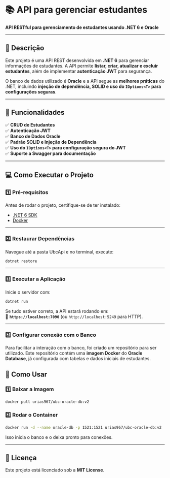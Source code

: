 
# **📚 API para gerenciar estudantes**  
**API RESTful para gerenciamento de estudantes usando .NET 6 e Oracle**  

---

## 📌 **Descrição**  
Este projeto é uma API REST desenvolvida em **.NET 6** para gerenciar informações de estudantes. A API permite **listar, criar, atualizar e excluir estudantes**, além de implementar **autenticação JWT** para segurança.  

O banco de dados utilizado é **Oracle** e a API segue as **melhores práticas** do .NET, incluindo **injeção de dependência, SOLID e uso do `IOptions<T>` para configurações seguras**.

---

## 🚀 **Funcionalidades**
✅ **CRUD de Estudantes**  
✅ **Autenticação JWT**  
✅ **Banco de Dados Oracle**  
✅ **Padrão SOLID e Injeção de Dependência**  
✅ **Uso do `IOptions<T>` para configuração segura do JWT**  
✅ **Suporte a Swagger para documentação**  

---

## 💻 **Como Executar o Projeto**

### **1️⃣ Pré-requisitos**
Antes de rodar o projeto, certifique-se de ter instalado:
- [.NET 6 SDK](https://dotnet.microsoft.com/en-us/download/dotnet/6.0)
- [Docker](https://docs.docker.com/get-started/get-docker/?_gl=1*dhbcrw*_gcl_au*MjEwMDg1OTE2OC4xNzM4MjY2ODQ0*_ga*MTQzMzkxOTU2MC4xNzM4MjY2ODQ1*_ga_XJWPQMJYHQ*MTczOTA0MjMzNy43LjEuMTczOTA0MzY2Mi4zOC4wLjA.)

---

### **2️⃣ Restaurar Dependências**
Navegue até a pasta UbcApi e no terminal, execute:
```sh
dotnet restore
```

---

### **3️⃣ Executar a Aplicação**
Inicie o servidor com:
```sh
dotnet run
```
Se tudo estiver correto, a API estará rodando em:  
📌 **`https://localhost:7090`** (ou `http://localhost:5249` para HTTP).

---

### **2️⃣ Configurar conexão com o Banco**
Para facilitar a interação com o banco, foi criado um repositório para ser utilizado.
Este repositório contém uma **imagem Docker** do **Oracle Database**, já configurada com tabelas e dados iniciais de estudantes.  

## **🚀 Como Usar**  

### **1️⃣ Baixar a Imagem**    
```bash
docker pull urias967/ubc-oracle-db:v2
```

### **2️⃣ Rodar o Container**  
```bash
docker run -d --name oracle-db -p 1521:1521 urias967/ubc-oracle-db:v2
```
Isso inicia o banco e o deixa pronto para conexões.  

---

## 📜 **Licença**
Este projeto está licenciado sob a **MIT License**.  
